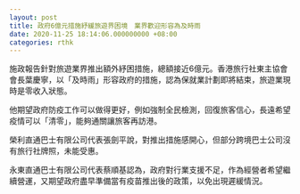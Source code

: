 ```yaml
---
layout: post
title: 政府6億元措施紓緩旅遊界困境　業界歡迎形容為及時雨
date: 2020-11-25 18:14:06.000000000 +08:00
categories: rthk
---
```


施政報告針對旅遊業界推出額外紓困措施，總額接近6億元。香港旅行社東主協會會長葉慶寧，以「及時雨」形容政府的措施，認為保就業計劃即將結束，旅遊業現時是零收入狀態。

他期望政府防疫工作可以做得更好，例如強制全民檢測，回復旅客信心，長遠希望疫情可以「清零」，能夠通關讓旅客再訪港。

榮利直通巴士有限公司代表張劍平說，對推出措施感開心，但部分跨境巴士公司沒有旅行社牌照，未能受惠。

永東直通巴士有限公司代表蔡順基認為，政府對行業支援不足，作為經營者希望繼續營運，又期望政府盡早準備當有疫苗推出後的政策，以免出現遲緩情況。
